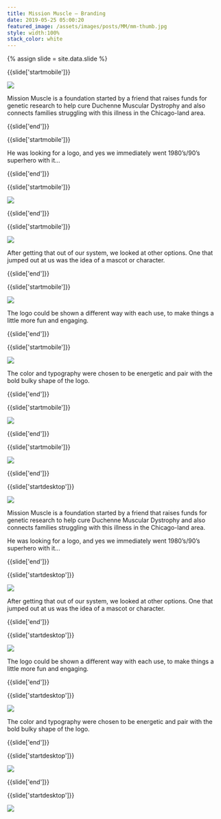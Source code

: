 ```yaml
---
title: Mission Muscle — Branding
date: 2019-05-25 05:00:20
featured_image: /assets/images/posts/MM/mm-thumb.jpg
style: width:100%
stack_color: white
---
```

{% assign slide = site.data.slide %}


{{slide['startmobile']}}

<div><img class='full-height' src='{{ site.url }}/assets/images/posts/MM/mm-1-mobile.png' srcset='{{ site.url }}/assets/images/posts/MM/mm-1-mobile.png 375w, {{ site.url }}/assets/images/posts/MM/mm-1-mobile@2x.png 750w, {{ site.url }}/assets/images/posts/MM/mm-1-mobile@3x.png 1125w'></div>

<p class='bg'>Mission Muscle is a foundation started by a friend that raises funds for genetic research to help cure Duchenne Muscular Dystrophy and also connects families struggling with this illness in the Chicago-land area.</p>


{{slide['end']}}


{{slide['startmobile']}}

He was looking for a logo, and yes we immediately went 1980’s/90’s superhero with it…

{{slide['end']}}



{{slide['startmobile']}}

<div><img class='full-height' src='{{ site.url }}/assets/images/posts/MM/mm-2-mobile.png' srcset='{{ site.url }}/assets/images/posts/MM/mm-2-mobile.png 375w, {{ site.url }}/assets/images/posts/MM/mm-2-mobile@2x.png 750w, {{ site.url }}/assets/images/posts/MM/mm-2-mobile@3x.png 1125w'></div>

{{slide['end']}}



{{slide['startmobile']}}

<div><img class='full-height' src='{{ site.url }}/assets/images/posts/MM/mm-3-mobile.png' srcset='{{ site.url }}/assets/images/posts/MM/mm-3-mobile.png 375w, {{ site.url }}/assets/images/posts/MM/mm-3-mobile@2x.png 750w, {{ site.url }}/assets/images/posts/MM/mm-3-mobile@3x.png 1125w'></div>

<p class='bg-dark'>After getting that out of our system,  we looked at other options. One that jumped out at us was the idea of a mascot or character.</p>
{{slide['end']}}


{{slide['startmobile']}}

<div><img class='full-height' src='{{ site.url }}/assets/images/posts/MM/mm-4-mobile.png' srcset='{{ site.url }}/assets/images/posts/MM/mm-4-mobile.png 375w, {{ site.url }}/assets/images/posts/MM/mm-4-mobile@2x.png 750w, {{ site.url }}/assets/images/posts/MM/mm-4-mobile@3x.png 1125w'></div>

<p class='bg-dark'>The logo could be shown a different way with each use, to make things a little more fun and engaging.</p>

{{slide['end']}}


{{slide['startmobile']}}

<div><img class='full-height' src='{{ site.url }}/assets/images/posts/MM/mm-5-mobile.png' srcset='{{ site.url }}/assets/images/posts/MM/mm-5-mobile.png 375w, {{ site.url }}/assets/images/posts/MM/mm-5-mobile@2x.png 750w, {{ site.url }}/assets/images/posts/MM/mm-5-mobile@3x.png 1125w'></div>

<p class='bg-dark'>The color and typography were chosen to be energetic and pair with the bold bulky shape of the logo.</p>

{{slide['end']}}



{{slide['startmobile']}}

<div><img class='full-height' src='{{ site.url }}/assets/images/posts/MM/mm-6-mobile.png' srcset='{{ site.url }}/assets/images/posts/MM/mm-6-mobile.png 375w, {{ site.url }}/assets/images/posts/MM/mm-6-mobile@2x.png 750w, {{ site.url }}/assets/images/posts/MM/mm-6-mobile@3x.png 1125w'></div>

{{slide['end']}}



{{slide['startmobile']}}

<div><img class='full-height' src='{{ site.url }}/assets/images/posts/MM/mm-7-mobile.png' srcset='{{ site.url }}/assets/images/posts/MM/mm-7-mobile.png 375w, {{ site.url }}/assets/images/posts/MM/mm-7-mobile@2x.png 750w, {{ site.url }}/assets/images/posts/MM/mm-7-mobile@3x.png 1125w'></div>

{{slide['end']}}





{{slide['startdesktop']}}

<div><img class='full-width' src='{{ site.url }}/assets/images/posts/MM/mm-1@2x.png' srcset='{{ site.url }}/assets/images/posts/MM/mm-1.png 1024w, {{ site.url }}/assets/images/posts/MM/mm-1@2x.png 2048w, {{ site.url }}/assets/images/posts/MM/mm-1@3x.png 3072w'></div>

Mission Muscle is a foundation started by a friend that raises funds for genetic research to help cure Duchenne Muscular Dystrophy and also connects families struggling with this illness in the Chicago-land area.

He was looking for a logo, and yes we immediately went 1980’s/90’s superhero with it...

{{slide['end']}}



{{slide['startdesktop']}}

<div><img src='{{ site.url }}/assets/images/posts/MM/mm-2@2x.png' srcset='{{ site.url }}/assets/images/posts/MM/mm-2.png 794w, {{ site.url }}/assets/images/posts/MM/mm-2@2x.png 1588w, {{ site.url }}/assets/images/posts/MM/mm-2@3x.png 2382w'></div>

After getting that out of our system,  we looked at other options. One that jumped out at us was the idea of a mascot or character.

{{slide['end']}}



{{slide['startdesktop']}}

<div><img src='{{ site.url }}/assets/images/posts/MM/mm-3@2x.png' srcset='{{ site.url }}/assets/images/posts/MM/mm-3.png 794w, {{ site.url }}/assets/images/posts/MM/mm-3@2x.png 1588w, {{ site.url }}/assets/images/posts/MM/mm-3@3x.png 2382w'></div>

The logo could be shown a different way with each use, to make things a little more fun and engaging.

{{slide['end']}}



{{slide['startdesktop']}}

<div><img src='{{ site.url }}/assets/images/posts/MM/mm-4@2x.png' srcset='{{ site.url }}/assets/images/posts/MM/mm-4.png 794w, {{ site.url }}/assets/images/posts/MM/mm-4@2x.png 1588w, {{ site.url }}/assets/images/posts/MM/mm-4@3x.png 2382w'></div>

The color and typography were chosen to be energetic and pair with the bold bulky shape of the logo.

{{slide['end']}}




{{slide['startdesktop']}}

<div><img src='{{ site.url }}/assets/images/posts/MM/mm-5@2x.png' srcset='{{ site.url }}/assets/images/posts/MM/mm-5.png 794w, {{ site.url }}/assets/images/posts/MM/mm-5@2x.png 1588w, {{ site.url }}/assets/images/posts/MM/mm-5@3x.png 2382w'></div>

{{slide['end']}}



{{slide['startdesktop']}}

<div class='row'>

<div><img src='{{ site.url }}/assets/images/posts/MM/mm-6@2x.png' srcset='{{ site.url }}/assets/images/posts/MM/mm-6.png 314w, {{ site.url }}/assets/images/posts/MM/mm-6@2x.png 628w, {{ site.url }}/assets/images/posts/MM/mm-6@3x.png 942w'></div><!--

--><div><img src='{{ site.url }}/assets/images/posts/MM/mm-7@2x.png' srcset='{{ site.url }}/assets/images/posts/MM/mm-7.png 474w, {{ site.url }}/assets/images/posts/MM/mm-7@2x.png 948w, {{ site.url }}/assets/images/posts/MM/mm-7@3x.png 1422w'></div>

</div>


{{slide['end']}}
